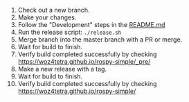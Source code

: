 1. Check out a new branch.
1. Make your changes.
1. Follow the "Development" steps in the [README.md](https://github.com/rospypi/simple/tree/9129aac8c4dbc77fdf677672ce3b9b7c38e6f057?tab=readme-ov-file#development)
1. Run the release script: `./release.sh`
1. Merge branch into the master branch with a PR or merge.
1. Wait for build to finish.
1. Verify build completed successfully by checking https://woz4tetra.github.io/rospy-simple/_pre/
1. Make a new release with a tag.
1. Wait for build to finish.
1. Verify build completed successfully by checking https://woz4tetra.github.io/rospy-simple/
